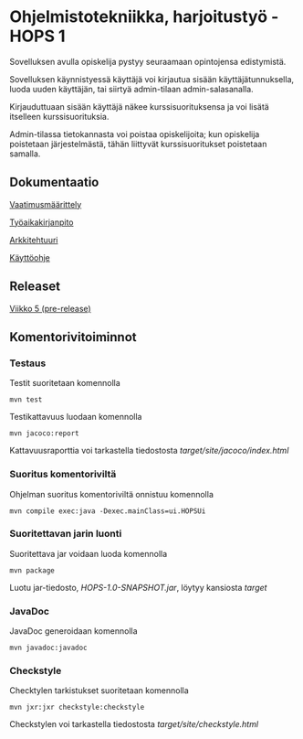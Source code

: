 # Ohjelmistotekniikka, harjoitustyö - HOPS 1

Sovelluksen avulla opiskelija pystyy seuraamaan opintojensa edistymistä.

Sovelluksen käynnistyessä käyttäjä voi kirjautua sisään käyttäjätunnuksella, luoda uuden käyttäjän, tai siirtyä admin-tilaan admin-salasanalla.

Kirjauduttuaan sisään käyttäjä näkee kurssisuorituksensa ja voi lisätä itselleen kurssisuorituksia.

Admin-tilassa tietokannasta voi poistaa opiskelijoita; kun opiskelija poistetaan järjestelmästä, tähän liittyvät kurssisuoritukset poistetaan samalla.

## Dokumentaatio

[Vaatimusmäärittely](https://github.com/tire95/HOPS/blob/master/dokumentointi/vaatimusmaarittely.md)

[Työaikakirjanpito](https://github.com/tire95/HOPS/blob/master/dokumentointi/tyoaikakirjanpito.md)

[Arkkitehtuuri](https://github.com/tire95/HOPS/blob/master/dokumentointi/arkkitehtuuri.md)

[Käyttöohje](https://github.com/tire95/HOPS/blob/master/dokumentointi/kayttoohje.md)

## Releaset

[Viikko 5 (pre-release)](https://github.com/tire95/HOPS/releases/tag/viikko5)

## Komentorivitoiminnot

### Testaus

Testit suoritetaan komennolla

	mvn test

Testikattavuus luodaan komennolla

	mvn jacoco:report

Kattavuusraporttia voi tarkastella tiedostosta *target/site/jacoco/index.html*

### Suoritus komentoriviltä

Ohjelman suoritus komentoriviltä onnistuu komennolla

	mvn compile exec:java -Dexec.mainClass=ui.HOPSUi

### Suoritettavan jarin luonti

Suoritettava jar voidaan luoda komennolla

	mvn package

Luotu jar-tiedosto, *HOPS-1.0-SNAPSHOT.jar*, löytyy kansiosta *target*

### JavaDoc

JavaDoc generoidaan komennolla

	mvn javadoc:javadoc

### Checkstyle

Checktylen tarkistukset suoritetaan komennolla

	mvn jxr:jxr checkstyle:checkstyle

Checkstylen voi tarkastella tiedostosta *target/site/checkstyle.html*
